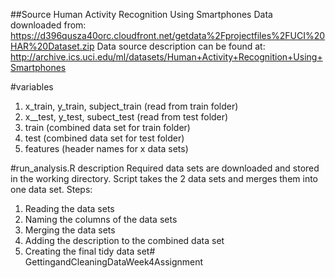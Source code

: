 ##Source
Human Activity Recognition Using Smartphones Data downloaded from:
https://d396qusza40orc.cloudfront.net/getdata%2Fprojectfiles%2FUCI%20HAR%20Dataset.zip
Data source description can be found at:
http://archive.ics.uci.edu/ml/datasets/Human+Activity+Recognition+Using+Smartphones

#variables
1) x_train, y_train, subject_train (read from train folder)
2) x__test, y_test, subect_test (read from test folder)
3) train (combined data set for train folder)
4) test (combined data set for test folder)
5) features (header names for x data sets)

#run_analysis.R description
Required data sets are downloaded and stored in the working directory.
Script takes the 2 data sets and merges them into one data set.
Steps:
1) Reading the data sets
2) Naming the columns of the data sets
3) Merging the data sets
4) Adding the description to the combined data set
5) Creating the final tidy data set# GettingandCleaningDataWeek4Assignment
